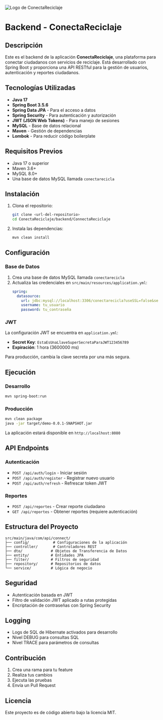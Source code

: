 ![Logo de ConectaReciclaje](docs/images/banner.png)

<!-- Reemplaza la ruta por tu imagen (por ejemplo: docs/images/logo.png) -->

# Backend - ConectaReciclaje

## Descripción

Este es el backend de la aplicación **ConectaReciclaje**, una plataforma para conectar ciudadanos con servicios de reciclaje. Está desarrollado con Spring Boot y proporciona una API RESTful para la gestión de usuarios, autenticación y reportes ciudadanos.

## Tecnologías Utilizadas

- **Java 17**
- **Spring Boot 3.5.6**
- **Spring Data JPA** - Para el acceso a datos
- **Spring Security** - Para autenticación y autorización
- **JWT (JSON Web Tokens)** - Para manejo de sesiones
- **MySQL** - Base de datos relacional
- **Maven** - Gestión de dependencias
- **Lombok** - Para reducir código boilerplate

## Requisitos Previos

- Java 17 o superior
- Maven 3.6+
- MySQL 8.0+
- Una base de datos MySQL llamada `conectarecicla`

## Instalación

1. Clona el repositorio:
   ```bash
   git clone <url-del-repositorio>
   cd ConectaReciclaje/backend/ConnectaReciclaje
   ```

2. Instala las dependencias:
   ```bash
   mvn clean install
   ```

## Configuración

### Base de Datos

1. Crea una base de datos MySQL llamada `conectarecicla`
2. Actualiza las credenciales en `src/main/resources/application.yml`:
   ```yaml
   spring:
     datasource:
       url: jdbc:mysql://localhost:3306/conectarecicla?useSSL=false&serverTimezone=UTC
       username: tu_usuario
       password: tu_contraseña
   ```

### JWT

La configuración JWT se encuentra en `application.yml`:
- **Secret Key**: `EstaEsUnaLlaveSuperSecretaParaJWT123456789`
- **Expiración**: 1 hora (3600000 ms)

Para producción, cambia la clave secreta por una más segura.

## Ejecución

### Desarrollo
```bash
mvn spring-boot:run
```

### Producción
```bash
mvn clean package
java -jar target/demo-0.0.1-SNAPSHOT.jar
```

La aplicación estará disponible en `http://localhost:8080`

## API Endpoints

### Autenticación
- `POST /api/auth/login` - Iniciar sesión
- `POST /api/auth/register` - Registrar nuevo usuario
- `POST /api/auth/refresh` - Refrescar token JWT

### Reportes
- `POST /api/reportes` - Crear reporte ciudadano
- `GET /api/reportes` - Obtener reportes (requiere autenticación)

## Estructura del Proyecto

```
src/main/java/com/api/connect/
├── config/           # Configuraciones de la aplicación
├── controller/       # Controladores REST
├── dto/             # Objetos de Transferencia de Datos
├── entity/          # Entidades JPA
├── filter/          # Filtros de seguridad
├── repository/      # Repositorios de datos
└── service/         # Lógica de negocio
```

## Seguridad

- Autenticación basada en JWT
- Filtro de validación JWT aplicado a rutas protegidas
- Encriptación de contraseñas con Spring Security

## Logging

- Logs de SQL de Hibernate activados para desarrollo
- Nivel DEBUG para consultas SQL
- Nivel TRACE para parámetros de consultas

## Contribución

1. Crea una rama para tu feature
2. Realiza tus cambios
3. Ejecuta las pruebas
4. Envía un Pull Request

## Licencia

Este proyecto es de código abierto bajo la licencia MIT.